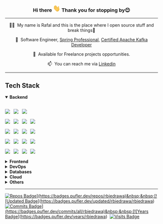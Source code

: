<h3 style="border-bottom: none !important" align="center">Hi there <img src="https://raw.githubusercontent.com/rbiedrawa/rbiedrawa/main/img/hi.gif" width="24px" height="24px"> Thank you for stopping by😊 </h3>

---
<div align="center">

👨‍💻&nbsp;&nbsp;My name is Rafal and this is the place where I open source stuff and break things🤣

💼&nbsp;&nbsp;Software Engineer, [Spring Professional](http://bcert.me/smrtknau), [Certified Apache Kafka Developer](https://www.credential.net/fce74b9e-cfea-435a-8218-38442fe89dec#gs.e0k8c6)

👀&nbsp;&nbsp;Available for Freelance projects opportunities.

📫&nbsp;&nbsp;You can reach me via [Linkedin](https://www.linkedin.com/in/rbiedrawa/)

</div>

---

<h2>Tech Stack</h2>

<details open>
  <summary><b>Backend</b></summary>
  <br/>
  <p align="left"> 
<img src="https://img.shields.io/badge/Java%20-%23F7DF1E.svg?logo=java&logoColor=white&style=for-the-badge&color=E34F26" />&nbsp;&nbsp;
<img src="https://img.shields.io/badge/Spring Framework%20-%23F7DF1E.svg?logo=spring&logoColor=white&style=for-the-badge&color=5C9A37" />&nbsp;&nbsp;
<img src="https://img.shields.io/badge/Node.js%20-%23F7DF1E.svg?logo=node.js&logoColor=white&style=for-the-badge&color=6DB35A" />&nbsp;&nbsp;

<img src="https://img.shields.io/badge/Apache Kafka%20-%23F7DF1E.svg?logo=apache-kafka&logoColor=white&style=for-the-badge&color=000" />&nbsp;&nbsp;
<img src="https://img.shields.io/badge/Kafka Streams%20-%23F7DF1E.svg?logo=apache-kafka&logoColor=white&style=for-the-badge&color=midnightblue" />&nbsp;&nbsp;
<img src="https://img.shields.io/badge/Kafka Connect%20-%23F7DF1E.svg?logo=apache-kafka&logoColor=white&style=for-the-badge&color=steelblue" />&nbsp;&nbsp;
<img src="https://img.shields.io/badge/ksqlDB%20-%23F7DF1E.svg?logo=apache-kafka&logoColor=white&style=for-the-badge&color=7044A3" />&nbsp;&nbsp;

<img src="https://img.shields.io/badge/Spring Boot%20-%23F7DF1E.svg?logo=spring-boot&logoColor=white&style=for-the-badge&color=green" />&nbsp;&nbsp;
<img src="https://img.shields.io/badge/Spring Cloud%20-%23F7DF1E.svg?logo=spring&logoColor=white&style=for-the-badge&color=success" />&nbsp;&nbsp;
<img src="https://img.shields.io/badge/Spring Security%20-%23F7DF1E.svg?logo=spring-security&logoColor=white&style=for-the-badge&color=yellow" />&nbsp;&nbsp;
<img src="https://img.shields.io/badge/Spring Data%20-%23F7DF1E.svg?logo=spring&logoColor=white&style=for-the-badge&color=yellowgreen" />&nbsp;&nbsp;


<img src="https://img.shields.io/badge/JPA%20-%23F7DF1E.svg?logo=apache-kafka&logoColor=white&style=for-the-badge&color=blueviolet" />&nbsp;&nbsp;
<img src="https://img.shields.io/badge/Hibernate%20-%23F7DF1E.svg?logo=hibernate&logoColor=white&style=for-the-badge&color=grey" />&nbsp;&nbsp;
<img src="https://img.shields.io/badge/Apache Maven%20-%23F7DF1E.svg?logo=apachemaven&logoColor=white&style=for-the-badge&color=darkgoldenrod" />&nbsp;&nbsp;
<img src="https://img.shields.io/badge/Gradle%20-%23F7DF1E.svg?logo=gradle&logoColor=white&style=for-the-badge&color=darkred" />&nbsp;&nbsp;

<img src="https://img.shields.io/badge/JUnit5%20-%23F7DF1E.svg?logo=junit5&logoColor=white&style=for-the-badge&color=grey" />&nbsp;&nbsp;
<img src="https://img.shields.io/badge/Mockito%20-%23F7DF1E.svg?logo=junit5&logoColor=white&style=for-the-badge&color=orchid" />&nbsp;&nbsp;
<img src="https://img.shields.io/badge/Cucumber%20-%23F7DF1E.svg?logo=cucumber&logoColor=white&style=for-the-badge&color=forestgreen" />&nbsp;&nbsp;
    <img src="https://img.shields.io/badge/testcontainers%20-%23F7DF1E.svg?&style=for-the-badge&color=blue" />&nbsp;&nbsp;
    </p>
</details>


<details>
  <summary><b>Frontend</b></summary>
  <br/>
  <p align="left"> 
<img src="https://img.shields.io/badge/JavaScript%20-%23F7DF1E.svg?logo=javascript&logoColor=black&style=for-the-badge&color=F7DF1E" />&nbsp;&nbsp;
<img src="https://img.shields.io/badge/TypeScript%20-%23F7DF1E.svg?logo=typescript&logoColor=white&style=for-the-badge&color=3178C6" />&nbsp;&nbsp;

<img src="https://img.shields.io/badge/react%20-%23F7DF1E.svg?logo=react&logoColor=white&style=for-the-badge&color=darkblue" />&nbsp;&nbsp;
<img src="https://img.shields.io/badge/Redux%20-%23F7DF1E.svg?logo=redux&logoColor=white&style=for-the-badge&color=7857BC" />&nbsp;&nbsp;
<img src="https://img.shields.io/badge/Redux Saga%20-%23F7DF1E.svg?logo=reduxsaga&logoColor=white&style=for-the-badge&color=999999" />&nbsp;&nbsp;
    
<img src="https://img.shields.io/badge/jest%20-%23F7DF1E.svg?logo=jest&logoColor=white&style=for-the-badge&color=74C417" />&nbsp;&nbsp;
<img src="https://img.shields.io/badge/Cypress-17202C?style=for-the-badge&logo=cypress&logoColor=white" />&nbsp;&nbsp;
<img src="https://img.shields.io/badge/storybook-FF4785?style=for-the-badge&logo=storybook&logoColor=white" />&nbsp;&nbsp;


<img src="https://img.shields.io/badge/HTML5%20-%23F7DF1E.svg?logo=html5&logoColor=white&style=for-the-badge&color=E34F26" />&nbsp;&nbsp;
<img src="https://img.shields.io/badge/css3%20-%23F7DF1E.svg?logo=css3&logoColor=white&logoColor=white&style=for-the-badge&color=#1572B6" />&nbsp;&nbsp;
<img src="https://img.shields.io/badge/Sass%20-%23F7DF1E.svg?logo=sass&logoColor=white&style=for-the-badge&color=CD6799" />&nbsp;&nbsp;
<img src="https://img.shields.io/badge/Bootstrap%20-%23F7DF1E.svg?logo=bootstrap&logoColor=white&style=for-the-badge&color=7044A3" />&nbsp;&nbsp;


<img src="https://img.shields.io/badge/npm%20-%23F7DF1E.svg?logo=npm&logoColor=white&style=for-the-badge&color=darkred" />&nbsp;&nbsp;
<img src="https://img.shields.io/badge/Yarn%20-%23F7DF1E.svg?logo=yarn&logoColor=white&style=for-the-badge&color=2C8EBB" />&nbsp;&nbsp;
<img src="https://img.shields.io/badge/webpack%20-%23F7DF1E.svg?logo=webpack&logoColor=white&style=for-the-badge&color=8ED5FA" />&nbsp;&nbsp;
<img src="https://img.shields.io/badge/eslint%20-%23F7DF1E.svg?logo=eslint&logoColor=white&style=for-the-badge&color=8080F2" />&nbsp;&nbsp;
  </p>
</details>

<details>
  <summary><b>DevOps</b></summary>
  <br/>
  <p align="left"> 
<img src="https://img.shields.io/badge/Docker%20-%23F7DF1E.svg?logo=docker&logoColor=white&style=for-the-badge&color=2496ED" />&nbsp;&nbsp;
<img src="https://img.shields.io/badge/Docker compose%20-%23F7DF1E.svg?logo=docker&logoColor=white&style=for-the-badge&color=B4C3D2" />&nbsp;&nbsp;
<img src="https://img.shields.io/badge/Kubernetes%20-%23F7DF1E.svg?logo=kubernetes&logoColor=white&style=for-the-badge&color=7044A3" />&nbsp;&nbsp;

<img src="https://img.shields.io/badge/Terraform%20-%23F7DF1E.svg?logo=terraform&logoColor=white&style=for-the-badge&color=5C9A37" />&nbsp;&nbsp;
<img src="https://img.shields.io/badge/Jenkins%20-%23F7DF1E.svg?logo=jenkins&logoColor=white&style=for-the-badge&color=orange" />&nbsp;&nbsp;
  </p>
</details>


<details>
  <summary><b>Databases</b></summary>
  <br/>
  <p align="left"> 
<img src="https://img.shields.io/badge/PostgreSQL%20-%23F7DF1E.svg?logo=postgresql&logoColor=white&style=for-the-badge&color=darkblue" />&nbsp;&nbsp;
<img src="https://img.shields.io/badge/MySQL%20-%23F7DF1E.svg?logo=mysql&logoColor=white&style=for-the-badge&color=1E4C68" />&nbsp;&nbsp;
<img src="https://img.shields.io/badge/MongoDB%20-%23F7DF1E.svg?logo=mongodb&logoColor=white&style=for-the-badge&color=5C9A37" />&nbsp;&nbsp;
<img src="https://img.shields.io/badge/Redis%20-%23F7DF1E.svg?logo=redis&logoColor=white&style=for-the-badge&color=802221" />&nbsp;&nbsp;
<img src="https://img.shields.io/badge/Elasticsearch%20-%23F7DF1E.svg?logo=elasticsearch&logoColor=white&style=for-the-badge&color=darkgreen" />&nbsp;&nbsp;
<img src="https://img.shields.io/badge/Amazon DynamoDB%20-%23F7DF1E.svg?logo=amazondynamodb&logoColor=white&style=for-the-badge&color=grey" />&nbsp;&nbsp;
  </p>
</details>

<details>
  <summary><b>Cloud</b></summary>
  <br/>
  <p align="left"> 
<img src="https://img.shields.io/badge/AWS%20-%23F7DF1E.svg?logo=amazonaws&logoColor=white&style=for-the-badge&color=E34F26" />&nbsp;&nbsp;
<img src="https://img.shields.io/badge/Google Cloud Platform%20-%23F7DF1E.svg?logo=googlecloud&logoColor=white&style=for-the-badge&color=blue" />&nbsp;&nbsp;
<img src="https://img.shields.io/badge/Microsoft Azure%20-%23F7DF1E.svg?logo=microsoftazure&logoColor=white&style=for-the-badge&color=darkblue" />&nbsp;&nbsp;
  </p>
</details>

<details>
  <summary><b>Others</b></summary>
  <br/>
  <p align="left"> 
<img src="https://img.shields.io/badge/Prometheus%20-%23F7DF1E.svg?logo=prometheus&logoColor=white&style=for-the-badge&color=yellow" />&nbsp;&nbsp;
<img src="https://img.shields.io/badge/Logstash%20-%23F7DF1E.svg?logo=logstash&logoColor=white&style=for-the-badge&color=indigo" />&nbsp;&nbsp;
<img src="https://img.shields.io/badge/kibana%20-%23F7DF1E.svg?logo=kibana&logoColor=white&style=for-the-badge&color=grey" />&nbsp;&nbsp;
<img src="https://img.shields.io/badge/splunk%20-%23F7DF1E.svg?logo=splunk&logoColor=white&style=for-the-badge&color=darkgreen" />&nbsp;&nbsp;
<img src="https://img.shields.io/badge/RabbitMQ%20-%23F7DF1E.svg?logo=rabbitmq&logoColor=white&style=for-the-badge&color=darkred" />&nbsp;&nbsp;

<img src="https://img.shields.io/badge/GraphQL%20-%23F7DF1E.svg?logo=graphql&logoColor=white&style=for-the-badge&color=E535AB" />&nbsp;&nbsp;
<img src="https://img.shields.io/badge/OpenAPI%20-%23F7DF1E.svg?logo=openapiinitiative&logoColor=white&style=for-the-badge&color=darkblue" />&nbsp;&nbsp;
<img src="https://img.shields.io/badge/Swagger%20-%23F7DF1E.svg?logo=swagger&logoColor=white&style=for-the-badge&color=success" />&nbsp;&nbsp;
<img src="https://img.shields.io/badge/Git%20-%23F7DF1E.svg?logo=git&logoColor=white&style=for-the-badge&color=000" />&nbsp;&nbsp;
<img src="https://img.shields.io/badge/Git Hub%20-%23F7DF1E.svg?logo=github&logoColor=white&style=for-the-badge&color=lightblue" />&nbsp;&nbsp;
<img src="https://img.shields.io/badge/SonarQube%20-%23F7DF1E.svg?logo=sonarqube&logoColor=white&style=for-the-badge&color=coral" />&nbsp;&nbsp;

<img src="https://img.shields.io/badge/Clean Code%20-%23F7DF1E.svg?&style=for-the-badge&color=success" />&nbsp;&nbsp;
<img src="https://img.shields.io/badge/OOP%20-%23F7DF1E.svg?&style=for-the-badge&color=grey" />&nbsp;&nbsp;
<img src="https://img.shields.io/badge/AOP%20-%23F7DF1E.svg?&style=for-the-badge&color=darkred" />&nbsp;&nbsp;
<img src="https://img.shields.io/badge/BDD%20-%23F7DF1E.svg?&style=for-the-badge&color=darkblue" />&nbsp;&nbsp;
<img src="https://img.shields.io/badge/Event Streaming%20-%23F7DF1E.svg?&style=for-the-badge&color=yellow" />&nbsp;&nbsp;
<img src="https://img.shields.io/badge/Event Sourcing%20-%23F7DF1E.svg?&style=for-the-badge&color=blue" />&nbsp;&nbsp;

<img src="https://img.shields.io/badge/TDD%20-%23F7DF1E.svg?&style=for-the-badge&color=A4AD19" />&nbsp;&nbsp;
<img src="https://img.shields.io/badge/E2E Testing%20-%23F7DF1E.svg?&style=for-the-badge&color=000" />&nbsp;&nbsp;
<img src="https://img.shields.io/badge/Performance Testing%20-%23F7DF1E.svg?&style=for-the-badge&color=802221" />&nbsp;&nbsp;
  </p>
</details>

<!-- ---

<p align="center">
  <a href="https://github.com/rbiedrawa?tab=repositories">
    <img
      align="center"
      src="https://github-readme-stats.vercel.app/api/top-langs/?username=rbiedrawa&layout=compact"
    />
  </a>
  <a href="https://github.com/rbiedrawa?tab=repositories">
    <img
      align="center"
      height="165"
      src="https://github-readme-stats.vercel.app/api?username=rbiedrawa&count_private=true&show_icons=true&custom_title=Github%20Status&hide=issues"
    />
  </a>
</p> -->

---

[![Repos Badge](https://badges.pufler.dev/repos/rbiedrawa?)](https://badges.pufler.dev/repos/rbiedrawa)&nbsp;&nbsp;[![Updated Badge](https://badges.pufler.dev/updated/rbiedrawa/rbiedrawa)](https://badges.pufler.dev/updated/rbiedrawa/rbiedrawa)&nbsp;&nbsp;[![Commits Badge](https://badges.pufler.dev/commits/all/rbiedrawa?)](https://badges.pufler.dev/commits/all/rbiedrawa)&nbsp;&nbsp;[![Years Badge](https://badges.pufler.dev/years/rbiedrawa)](https://badges.pufler.dev/years/rbiedrawa)&nbsp;&nbsp;[![Visits Badge](https://badges.pufler.dev/visits/rbiedrawa/rbiedrawa)](https://badges.pufler.dev/visits/rbiedrawa/rbiedrawa)
